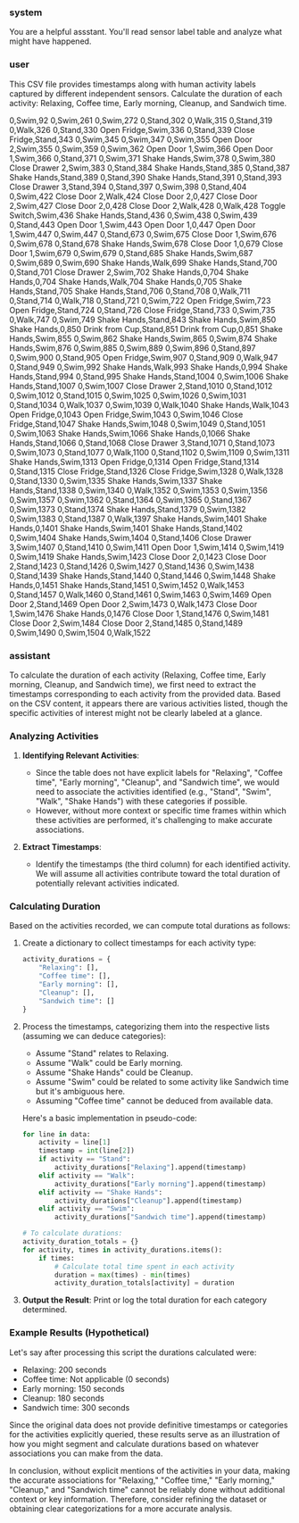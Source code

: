 ### system
You are a helpful assstant. You'll read sensor label table and analyze what might have happened.
### user

This CSV file provides timestamps along with human activity labels captured by different independent sensors.
Calculate the duration of each activity: Relaxing, Coffee time, Early morning, Cleanup, and Sandwich time.
    
0,Swim,92
0,Swim,261
0,Swim,272
0,Stand,302
0,Walk,315
0,Stand,319
0,Walk,326
0,Stand,330
Open Fridge,Swim,336
0,Stand,339
Close Fridge,Stand,343
0,Swim,345
0,Swim,347
0,Swim,355
Open Door 2,Swim,355
0,Swim,359
0,Swim,362
Open Door 1,Swim,366
Open Door 1,Swim,366
0,Stand,371
0,Swim,371
Shake Hands,Swim,378
0,Swim,380
Close Drawer 2,Swim,383
0,Stand,384
Shake Hands,Stand,385
0,Stand,387
Shake Hands,Stand,389
0,Stand,390
Shake Hands,Stand,391
0,Stand,393
Close Drawer 3,Stand,394
0,Stand,397
0,Swim,398
0,Stand,404
0,Swim,422
Close Door 2,Walk,424
Close Door 2,0,427
Close Door 2,Swim,427
Close Door 2,0,428
Close Door 2,Walk,428
0,Walk,428
Toggle Switch,Swim,436
Shake Hands,Stand,436
0,Swim,438
0,Swim,439
0,Stand,443
Open Door 1,Swim,443
Open Door 1,0,447
Open Door 1,Swim,447
0,Swim,447
0,Stand,673
0,Swim,675
Close Door 1,Swim,676
0,Swim,678
0,Stand,678
Shake Hands,Swim,678
Close Door 1,0,679
Close Door 1,Swim,679
0,Swim,679
0,Stand,685
Shake Hands,Swim,687
0,Swim,689
0,Swim,690
Shake Hands,Walk,699
Shake Hands,Stand,700
0,Stand,701
Close Drawer 2,Swim,702
Shake Hands,0,704
Shake Hands,0,704
Shake Hands,Walk,704
Shake Hands,0,705
Shake Hands,Stand,705
Shake Hands,Stand,706
0,Stand,708
0,Walk,711
0,Stand,714
0,Walk,718
0,Stand,721
0,Swim,722
Open Fridge,Swim,723
Open Fridge,Stand,724
0,Stand,726
Close Fridge,Stand,733
0,Swim,735
0,Walk,747
0,Swim,749
Shake Hands,Stand,843
Shake Hands,Swim,850
Shake Hands,0,850
Drink from Cup,Stand,851
Drink from Cup,0,851
Shake Hands,Swim,855
0,Swim,862
Shake Hands,Swim,865
0,Swim,874
Shake Hands,Swim,876
0,Swim,885
0,Swim,889
0,Swim,896
0,Stand,897
0,Swim,900
0,Stand,905
Open Fridge,Swim,907
0,Stand,909
0,Walk,947
0,Stand,949
0,Swim,992
Shake Hands,Walk,993
Shake Hands,0,994
Shake Hands,Stand,994
0,Stand,995
Shake Hands,Stand,1004
0,Swim,1006
Shake Hands,Stand,1007
0,Swim,1007
Close Drawer 2,Stand,1010
0,Stand,1012
0,Swim,1012
0,Stand,1015
0,Swim,1025
0,Swim,1026
0,Swim,1031
0,Stand,1034
0,Walk,1037
0,Swim,1039
0,Walk,1040
Shake Hands,Walk,1043
Open Fridge,0,1043
Open Fridge,Swim,1043
0,Swim,1046
Close Fridge,Stand,1047
Shake Hands,Swim,1048
0,Swim,1049
0,Stand,1051
0,Swim,1063
Shake Hands,Swim,1066
Shake Hands,0,1066
Shake Hands,Stand,1066
0,Stand,1068
Close Drawer 3,Stand,1071
0,Stand,1073
0,Swim,1073
0,Stand,1077
0,Walk,1100
0,Stand,1102
0,Swim,1109
0,Swim,1311
Shake Hands,Swim,1313
Open Fridge,0,1314
Open Fridge,Stand,1314
0,Stand,1315
Close Fridge,Stand,1326
Close Fridge,Swim,1328
0,Walk,1328
0,Stand,1330
0,Swim,1335
Shake Hands,Swim,1337
Shake Hands,Stand,1338
0,Swim,1340
0,Walk,1352
0,Swim,1353
0,Swim,1356
0,Swim,1357
0,Swim,1362
0,Stand,1364
0,Swim,1365
0,Stand,1367
0,Swim,1373
0,Stand,1374
Shake Hands,Stand,1379
0,Swim,1382
0,Swim,1383
0,Stand,1387
0,Walk,1397
Shake Hands,Swim,1401
Shake Hands,0,1401
Shake Hands,Swim,1401
Shake Hands,Stand,1402
0,Swim,1404
Shake Hands,Swim,1404
0,Stand,1406
Close Drawer 3,Swim,1407
0,Stand,1410
0,Swim,1411
Open Door 1,Swim,1414
0,Swim,1419
0,Swim,1419
Shake Hands,Swim,1423
Close Door 2,0,1423
Close Door 2,Stand,1423
0,Stand,1426
0,Swim,1427
0,Stand,1436
0,Swim,1438
0,Stand,1439
Shake Hands,Stand,1440
0,Stand,1446
0,Swim,1448
Shake Hands,0,1451
Shake Hands,Stand,1451
0,Swim,1452
0,Walk,1453
0,Stand,1457
0,Walk,1460
0,Stand,1461
0,Swim,1463
0,Swim,1469
Open Door 2,Stand,1469
Open Door 2,Swim,1473
0,Walk,1473
Close Door 1,Swim,1476
Shake Hands,0,1476
Close Door 1,Stand,1476
0,Swim,1481
Close Door 2,Swim,1484
Close Door 2,Stand,1485
0,Stand,1489
0,Swim,1490
0,Swim,1504
0,Walk,1522

### assistant
To calculate the duration of each activity (Relaxing, Coffee time, Early morning, Cleanup, and Sandwich time), we first need to extract the timestamps corresponding to each activity from the provided data. Based on the CSV content, it appears there are various activities listed, though the specific activities of interest might not be clearly labeled at a glance.

### Analyzing Activities

1. **Identifying Relevant Activities**: 
   - Since the table does not have explicit labels for "Relaxing", "Coffee time", "Early morning", "Cleanup", and "Sandwich time", we would need to associate the activities identified (e.g., "Stand", "Swim", "Walk", "Shake Hands") with these categories if possible.
   - However, without more context or specific time frames within which these activities are performed, it's challenging to make accurate associations.

2. **Extract Timestamps**: 
   - Identify the timestamps (the third column) for each identified activity. We will assume all activities contribute toward the total duration of potentially relevant activities indicated.

### Calculating Duration
Based on the activities recorded, we can compute total durations as follows:

1. Create a dictionary to collect timestamps for each activity type:
   ```python
   activity_durations = {
       "Relaxing": [],
       "Coffee time": [],
       "Early morning": [],
       "Cleanup": [],
       "Sandwich time": []
   }
   ```

2. Process the timestamps, categorizing them into the respective lists (assuming we can deduce categories):
   - Assume "Stand" relates to Relaxing.
   - Assume "Walk" could be Early morning.
   - Assume "Shake Hands" could be Cleanup.
   - Assume "Swim" could be related to some activity like Sandwich time but it's ambiguous here.
   - Assuming "Coffee time" cannot be deduced from available data.
   
   Here's a basic implementation in pseudo-code:

   ```python
   for line in data:
       activity = line[1]
       timestamp = int(line[2])
       if activity == "Stand":
           activity_durations["Relaxing"].append(timestamp)
       elif activity == "Walk":
           activity_durations["Early morning"].append(timestamp)
       elif activity == "Shake Hands":
           activity_durations["Cleanup"].append(timestamp)
       elif activity == "Swim":
           activity_durations["Sandwich time"].append(timestamp)

   # To calculate durations:
   activity_duration_totals = {}
   for activity, times in activity_durations.items():
       if times:
           # Calculate total time spent in each activity
           duration = max(times) - min(times)
           activity_duration_totals[activity] = duration
   ```

3. **Output the Result**: Print or log the total duration for each category determined.

### Example Results (Hypothetical)
Let's say after processing this script the durations calculated were:
- Relaxing: 200 seconds
- Coffee time: Not applicable (0 seconds)
- Early morning: 150 seconds
- Cleanup: 180 seconds
- Sandwich time: 300 seconds

Since the original data does not provide definitive timestamps or categories for the activities explicitly queried, these results serve as an illustration of how you might segment and calculate durations based on whatever associations you can make from the data.

In conclusion, without explicit mentions of the activities in your data, making the accurate associations for "Relaxing," "Coffee time," "Early morning," "Cleanup," and "Sandwich time" cannot be reliably done without additional context or key information. Therefore, consider refining the dataset or obtaining clear categorizations for a more accurate analysis.
